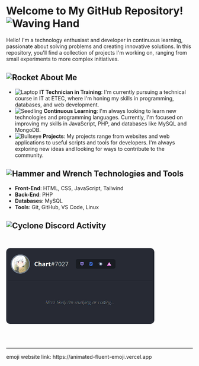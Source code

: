 # Welcome to My GitHub Repository! <img src="https://raw.githubusercontent.com/Tarikul-Islam-Anik/Animated-Fluent-Emojis/master/Emojis/Hand%20gestures/Waving%20Hand.png" alt="Waving Hand" width="40" height="40" />

Hello! I'm a technology enthusiast and developer in continuous learning, passionate about solving problems and creating innovative solutions. In this repository, you'll find a collection of projects I'm working on, ranging from small experiments to more complex initiatives.

## <img src="https://raw.githubusercontent.com/Tarikul-Islam-Anik/Animated-Fluent-Emojis/master/Emojis/Travel%20and%20places/Rocket.png" alt="Rocket" width="40" height="40" /> About Me
- <img src="https://raw.githubusercontent.com/Tarikul-Islam-Anik/Animated-Fluent-Emojis/master/Emojis/Objects/Laptop.png" alt="Laptop" width="25" height="25" /> **IT Technician in Training**: I'm currently pursuing a technical course in IT at ETEC, where I'm honing my skills in programming, databases, and web development.
- <img src="https://raw.githubusercontent.com/Tarikul-Islam-Anik/Animated-Fluent-Emojis/master/Emojis/Animals/Seedling.png" alt="Seedling" width="25" height="25" /> **Continuous Learning**: I'm always looking to learn new technologies and programming languages. Currently, I'm focused on improving my skills in JavaScript, PHP, and databases like MySQL and MongoDB.
- <img src="https://raw.githubusercontent.com/Tarikul-Islam-Anik/Animated-Fluent-Emojis/master/Emojis/Activities/Bullseye.png" alt="Bullseye" width="25" height="25" /> **Projects**: My projects range from websites and web applications to useful scripts and tools for developers. I'm always exploring new ideas and looking for ways to contribute to the community.

## <img src="https://raw.githubusercontent.com/Tarikul-Islam-Anik/Animated-Fluent-Emojis/master/Emojis/Objects/Hammer%20and%20Wrench.png" alt="Hammer and Wrench" width="40" height="40" /> Technologies and Tools
- **Front-End**: HTML, CSS, JavaScript, Tailwind
- **Back-End**: PHP
- **Databases**: MySQL
- **Tools**: Git, GitHub, VS Code, Linux

## <img src="https://raw.githubusercontent.com/Tarikul-Islam-Anik/Animated-Fluent-Emojis/master/Emojis/Travel%20and%20places/Cyclone.png" alt="Cyclone" width="40" /> Discord Activity 
<br>

<a href="https://github.com/William-italia/Card-discord.git"><img align="" src="./img/Card-dc.gif" width="400px" heigth="400px" style="border-radius:10px"></a>
<br>






</div>
<br>
<br>
<hr>
emoji website link: https://animated-fluent-emoji.vercel.app
